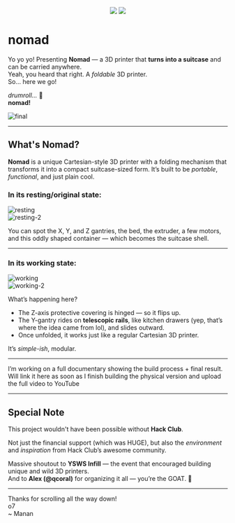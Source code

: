 <p align="center">
  <img src="https://img.shields.io/badge/nomad-000000?style=for-the-badge&logoColor=white&labelColor=000000&logoWidth=0" style="font-family: 'Space Mono', monospace;" />
  <img src="https://custom-icon-badges.demolab.com/badge/-Hack%20Club-red?style=for-the-badge&logo=hackclub&logoColor=white" />
</p>

# nomad 

Yo yo yo! Presenting **Nomad** — a 3D printer that **turns into a suitcase** and can be carried anywhere.  
Yeah, you heard that right. A *foldable* 3D printer.  
So… here we go!

*drumroll...* 🥁  
**nomad!**

![final](https://hc-cdn.hel1.your-objectstorage.com/s/v3/b1560f93530c57f3737e558d750d972c38603f64_screenshot_2025-04-11_at_11.51.28___pm.png)

---

## What's Nomad?

**Nomad** is a unique Cartesian-style 3D printer with a folding mechanism that transforms it into a compact suitcase-sized form. It’s built to be *portable*, *functional*, and just plain cool.

### In its resting/original state:

![resting](https://hc-cdn.hel1.your-objectstorage.com/s/v3/a1d09003bf3c47607def2396e77064e6d62d883b_screenshot_2025-04-11_at_11.51.11___pm.png)  
![resting-2](https://hc-cdn.hel1.your-objectstorage.com/s/v3/bdfddca92566a885b01bacecbaa2d7d5aa4e6edb_screenshot_2025-04-11_at_10.05.48___pm.png)

You can spot the X, Y, and Z gantries, the bed, the extruder, a few motors, and this oddly shaped container — which becomes the suitcase shell.

---

### In its working state:

![working](https://hc-cdn.hel1.your-objectstorage.com/s/v3/b1560f93530c57f3737e558d750d972c38603f64_screenshot_2025-04-11_at_11.51.28___pm.png)  
![working-2](https://hc-cdn.hel1.your-objectstorage.com/s/v3/b038b458193667f80e73cd6cd16a6253816697df_screenshot_2025-04-11_at_11.50.57___pm.png)

What’s happening here?

- The Z-axis protective covering is hinged — so it flips up.
- The Y-gantry rides on **telescopic rails**, like kitchen drawers (yep, that’s where the idea came from lol), and slides outward.
- Once unfolded, it works just like a regular Cartesian 3D printer.

It’s *simple-ish*, modular.

---



I’m working on a full documentary showing the build process + final result. Will link it here as soon as I
finish building the physical version and
upload the full video to YouTube 

---

## Special Note

This project wouldn't have been possible without **Hack Club**.

Not just the financial support (which was HUGE), but also the *environment* and *inspiration* from Hack Club’s awesome community.

Massive shoutout to **YSWS Infill** — the event that encouraged building unique and wild 3D printers.  
And to **Alex (@qcoral)** for organizing it all — you’re the GOAT. 🐐

---

Thanks for scrolling all the way down!  
o7  
~ Manan
